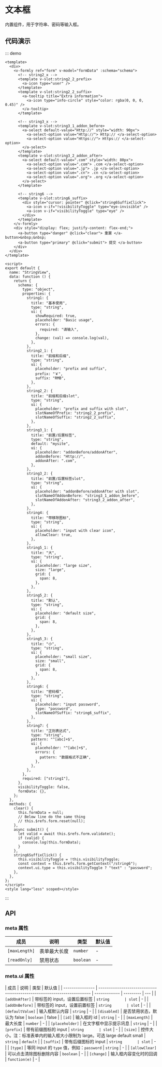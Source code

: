 # 文本框

内置组件，用于字符串、密码等输入框。

## 代码演示

::: demo

```vue
<template>
  <div>
    <v-formly ref="form" v-model="formData" :schema="schema">
      <!-- string2_x -->
      <template v-slot:string2_2_prefix>
        <a-icon type="user" />
      </template>
      <template v-slot:string2_2_suffix>
        <a-tooltip title="Extra information">
          <a-icon type="info-circle" style="color: rgba(0, 0, 0, 0.45)" />
        </a-tooltip>
      </template>

      <!-- string3_x -->
      <template v-slot:string3_1_addon_before>
        <a-select default-value="Http://" style="width: 90px">
          <a-select-option value="Http://"> Http:// </a-select-option>
          <a-select-option value="Https://"> Https:// </a-select-option>
        </a-select>
      </template>
      <template v-slot:string3_2_addon_after>
        <a-select default-value=".com" style="width: 80px">
          <a-select-option value=".com"> .com </a-select-option>
          <a-select-option value=".jp"> .jp </a-select-option>
          <a-select-option value=".cn"> .cn </a-select-option>
          <a-select-option value=".org"> .org </a-select-option>
        </a-select>
      </template>

      <!-- string6 -->
      <template v-slot:string6_suffix>
        <div style="cursor: pointer" @click="string6SuffixClick">
          <a-icon v-if="!visibilityToggle" type="eye-invisible" />
          <a-icon v-if="visibilityToggle" type="eye" />
        </div>
      </template>
    </v-formly>
    <div style="display: flex; justify-content: flex-end;">
      <a-button type="danger" @click="clear"> 重置 </a-button>&nbsp;&nbsp;
      <a-button type="primary" @click="submit"> 提交 </a-button>
    </div>
  </div>
</template>

<script>
export default {
  name: "StringView",
  data: function () {
    return {
      schema: {
        type: "object",
        properties: {
          string1: {
            title: "基本使用",
            type: "string",
            ui: {
              showRequired: true,
              placeholder: "Basic usage",
              errors: {
                required: "请输入",
              },
              change: (val) => console.log(val),
            },
          },
          string2_1: {
            title: "前缀和后缀",
            type: "string",
            ui: {
              placeholder: "prefix and suffix",
              prefix: "￥",
              suffix: "RMB",
            },
          },
          string2_2: {
            title: "前缀和后缀slot",
            type: "string",
            ui: {
              placeholder: "prefix and suffix with slot",
              slotNameOfPrefix: "string2_2_prefix",
              slotNameOfSuffix: "string2_2_suffix",
            },
          },
          string3_1: {
            title: "前置/后置标签",
            type: "string",
            default: "mysite",
            ui: {
              placeholder: "addonBefore/addonAfter",
              addonBefore: "Http://",
              addonAfter: ".com",
            },
          },
          string3_2: {
            title: "前置/后置标签slot",
            type: "string",
            ui: {
              placeholder: "addonBefore/addonAfter with slot",
              slotNameOfAddonBefore: "string3_1_addon_before",
              slotNameOfAddonAfter: "string3_2_addon_after",
            },
          },
          string4: {
            title: "带移除图标",
            type: "string",
            ui: {
              placeholder: "input with clear icon",
              allowClear: true,
            },
          },
          string5_1: {
            title: "大",
            type: "string",
            ui: {
              placeholder: "large size",
              size: "large",
              grid: {
                span: 8,
              },
            },
          },
          string5_2: {
            title: "默认",
            type: "string",
            ui: {
              placeholder: "default size",
              grid: {
                span: 8,
              },
            },
          },
          string5_3: {
            title: "小",
            type: "string",
            ui: {
              placeholder: "small size",
              size: "small",
              grid: {
                span: 8,
              },
            },
          },
          string6: {
            title: "密码框",
            type: "string",
            ui: {
              placeholder: "input password",
              type: "password",
              slotNameOfSuffix: "string6_suffix",
            },
          },
          string7: {
            title: "正则表达式",
            type: "string",
            pattern: "^[abc]+$",
            ui: {
              placeholder: "^[abc]+$",
              errors: {
                pattern: "数据格式不正确",
              },
            },
          },
        },
        required: ["string1"],
      },
      visibilityToggle: false,
      formData: {},
    };
  },
  methods: {
    clear() {
      this.formData = null;
      // Below line do the same thing
      // this.$refs.form.reset(null);
    },
    async submit() {
      let valid = await this.$refs.form.validate();
      if (valid) {
        console.log(this.formData);
      }
    },
    string6SuffixClick() {
      this.visibilityToggle = !this.visibilityToggle;
      const context = this.$refs.form.getContext("/string6");
      context.ui.type = this.visibilityToggle ? "text" : "password";
    },
  },
};
</script>
<style lang="less" scoped></style>
```

:::

## API

### meta 属性

| 成员          | 说明         | 类型      | 默认值 |
| ------------- | ------------ | --------- | ------ |
| `[maxLength]` | 表单最大长度 | `number`  | -      |
| `[readOnly]`  | 禁用状态     | `boolean` | -      |

### meta.ui 属性

| 成员             | 说明                                                                       | 类型          | 默认值    |
| ---------------- | -------------------------------------------------------------------------- | ------------- | --------- | --- |
| `[addOnAfter]`   | 带标签的 input，设置后置标签                                               | `string       | slot`     | -   |
| `[addOnBefore]`  | 带标签的 input，设置前置标签                                               | `string       | slot`     | -   |
| `[defaultValue]` | 输入框默认内容                                                             | `string`      | -         |
| `[disabled]`     | 是否禁用状态，默认为 false                                                 | `boolean`     | false     |
| `[id]`           | 输入框的 id                                                                | `string`      | -         |
| `[maxLength]`    | 最大长度                                                                   | `number`      | -         |
| `[placeholder]`  | 在文字框中显示提示讯息                                                     | `string`      | -         |
| `[prefix]`       | 带有前缀图标的 input                                                       | `string       | slot`     | -   |
| `[size]`         | 控件大小。注：标准表单内的输入框大小限制为 large。可选 large default small | `string`      | `default` |
| `[suffix]`       | 带有后缀图标的 input                                                       | `string       | slot`     | -   |
| `[type]`         | 等同 input 的 `type` 值，例如：`password`                                  | `string`      | -         |
| `[allowClear]`   | 可以点击清除图标删除内容                                                   | `boolean`     | -         |
| `[change]`       | 输入框内容变化时的回调                                                     | `function(e)` | -         |
